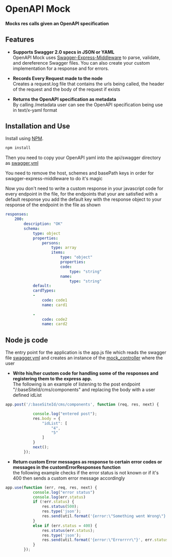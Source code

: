 OpenAPI Mock
============================
#### Mocks res calls given an OpenAPI specification 


Features
---------------------------

- **Supports Swagger 2.0 specs in JSON or YAML** <br>
OpenAPI Mock uses [Swagger-Express-Middleware](https://github.com/BigstickCarpet/swagger-express-middleware) to parse, validate, and dereference Swagger files.  You can also create your custom implementation for a response and for errors.

- **Records Every Request made to the node** <br>
Creates a request.log file that contains the urls being called, the header of the request and the body of the request if exists

- **Returns the OpenAPI specification as metadata** <br>
By calling /metadata user can see the OpenAPI specification being use in text/x-yaml format

Installation and Use
--------------------------
Install using [NPM](https://docs.npmjs.com/getting-started/what-is-npm).

````bash
npm install
````
Then you need to copy your OpenAPI yaml into the api/swagger directory as [swagger.yml](https://github.com/kyma-incubator/varkes/blob/master/OpenAPIMock/api/swagger/swagger.yaml)

You need to remove the host, schemes and basePath keys in order for swagger-express-middleware to do it's magic

Now you don't need to write a custom response in your javascript code for every endpoint in the file,
for the endpoints that your are satisfied with a default response you add the default key with the response object to your response of the endpoint in the file as shown

````yaml
responses: 
    200: 
        description: "OK"
        schema: 
            type: object
            properties: 
                persons:
                    type: array
                    items: 
                        type: "object"
                        properties: 
                        code: 
                            type: "string"
                        name: 
                            type: "string"
            default:
            cardTypes:
            - 
                code: code1
                name: card1
                    
            - 
                code: code2
                name: card2
````

Node js code
--------------------------

The entry point for the application is the app.js file which reads the swagger file [swagger.yml](https://github.com/kyma-incubator/varkes/blob/master/OpenAPIMock/api/swagger/swagger.yaml) and creates an instance of the [mock_controller](https://github.com/kyma-incubator/varkes/blob/master/OpenAPIMock/api/mocks/mock_controller.js) where the user  

- **Write his/her custom code for handling some of the responses and registering them to the express app.** <br>
        The following is an example of listening to the post endpoint "/:baseSiteId/cms/components" and replacing the body with a user defined idList
````javascript
app.post('/:baseSiteId/cms/components', function (req, res, next) {

            console.log("entered post");
            res.body = {
                "idList": [
                    "4",
                    "5"
                ]
            }
            next();
        });
````
- **Return custom Error messages as response to certain error codes or messages in the customErrorResponses function** <br>
        the following example checks if the error status is not known or if it's 400 then sends a custom error message accordingly

````javascript
app.use(function (err, req, res, next) {
            console.log("error status")
            console.log(err.status)
            if (!err.status) {
                res.status(500);
                res.type('json');
                res.send(util.format('{error:\"Something went Wrong\"}'));
            }
            else if (err.status = 400) {
                res.status(err.status);
                res.type('json');
                res.send(util.format('{error:\"Errorrrr\"}', err.status, err.message));
            }
        });
````


 